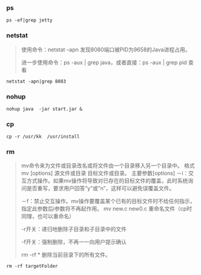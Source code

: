 ### ps

```linux
ps -ef|grep jetty
```

### netstat 

> 使用命令：netstat –apn
> 发现8080端口被PID为9658的Java进程占用。
>
> 进一步使用命令：ps -aux | grep java，或者直接：ps -aux | grep pid 查看

```
netstat -apn|grep 8083
```

### nohup

```
nohup java  -jar start.jar &
```

### cp 

```
cp -r /usr/kk  /usr/install
```

### rm

> mv命令来为文件或目录改名或将文件由一个目录移入另一个目录中。
> 格式
> mv [options] 源文件或目录 目标文件或目录。
> 主要参数[options]
> －i：交互方式操作。如果mv操作将导致对已存在的目标文件的覆盖，此时系统询问是否重写，要求用户回答”y”或”n”，这样可以避免误覆盖文件。
>
> －f：禁止交互操作。mv操作要覆盖某个已有的目标文件时不给任何指示，指定此参数后i参数将不再起作用。
> mv new.c new0.c     重命名文件（cp时同理，也可以重命名）
>
> -r开关：递归地删除子目录和子目录中的文件
>
> -f开关：强制删除，不再一一向用户提示确认
>
> rm -rf * 删除当前目录下的所有文件。

```
rm -rf targetFolder
```



